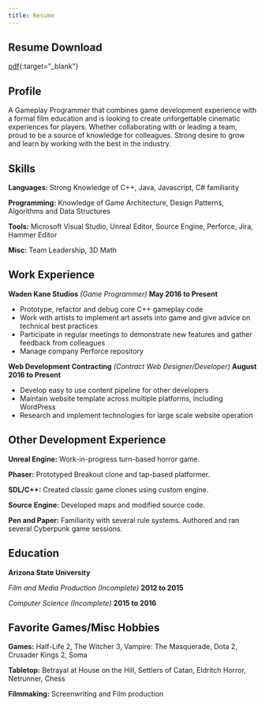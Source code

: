 ```yaml
---
title: Resume
---
```


## Resume Download
[pdf](/assets/Caleb_Smith_Programmer_Resume.pdf){:target="_blank"}

## Profile
A Gameplay Programmer that combines game development experience with a formal film education and is looking to create unforgettable cinematic experiences for players. Whether collaborating with or leading a team, proud to be a source of knowledge for colleagues. Strong desire to grow and learn by working with the best in the industry.

## Skills
**Languages:**  Strong Knowledge of C++,   Java,   Javascript,   C# familiarity

**Programming:**  Knowledge of Game Architecture,   Design Patterns,   Algorithms and Data Structures

**Tools:**  Microsoft Visual Studio,   Unreal Editor,   Source Engine,    Perforce,   Jira,   Hammer Editor

**Misc:**  Team Leadership,  3D Math


## Work Experience
**Waden Kane Studios**   _(Game Programmer)_  **May 2016 to Present**

- Prototype, refactor and debug core C++ gameplay code
- Work with artists to implement art assets  into game and give advice on technical best practices
- Participate in regular meetings to demonstrate new features  and gather feedback from colleagues
- Manage company Perforce repository


**Web Development Contracting**   _(Contract Web Designer/Developer)_   **August 2016 to Present**

- Develop easy to use content pipeline for other developers
- Maintain website template across multiple platforms, including WordPress
- Research and implement technologies for large scale website operation


## Other Development Experience
**Unreal Engine:**  Work-in-progress turn-based horror game.

**Phaser:**  Prototyped Breakout clone and tap-based platformer.

**SDL/C++:**  Created classic game clones using custom engine.

**Source Engine:**  Developed maps and modified source code.

**Pen and Paper:**  Familiarity with several rule systems. Authored and ran several Cyberpunk game sessions.

## Education
**Arizona State University**

_Film and Media Production (Incomplete)_  **2012 to 2015**

_Computer Science (Incomplete)_  **2015 to 2016**

## Favorite Games/Misc Hobbies
**Games:** Half-Life 2,  The Witcher 3,  Vampire: The Masquerade,  Dota 2,  Crusader Kings 2,  Soma

**Tabletop:** Betrayal at House on the Hill,  Settlers of Catan,  Eldritch Horror,  Netrunner,  Chess

**Filmmaking:** Screenwriting and Film production
